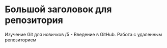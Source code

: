 # Большой заголовок для репозитория
Изучение Git для новичков /5 - Введение в GitHub. Работа с удаленным репозиторием
